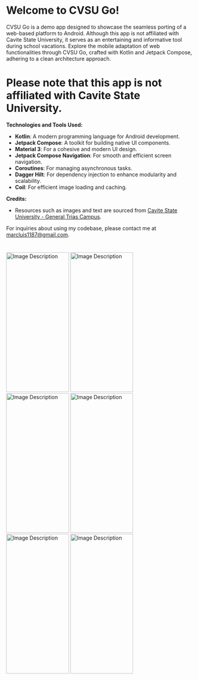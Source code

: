 
# **Welcome to CVSU Go!**

CVSU Go is a demo app designed to showcase the seamless porting of a web-based platform to Android. Although this app is not affiliated with Cavite State University, it serves as an entertaining and informative tool during school vacations. Explore the mobile adaptation of web functionalities through CVSU Go, crafted with Kotlin and Jetpack Compose, adhering to a clean architecture approach.

# **Please note that this app is not affiliated with Cavite State University.**

**Technologies and Tools Used:**
- **Kotlin**: A modern programming language for Android development.
- **Jetpack Compose**: A toolkit for building native UI components.
- **Material 3**: For a cohesive and modern UI design.
- **Jetpack Compose Navigation**: For smooth and efficient screen navigation.
- **Coroutines**: For managing asynchronous tasks.
- **Dagger Hilt**: For dependency injection to enhance modularity and scalability.
- **Coil**: For efficient image loading and caching.

**Credits:**
- Resources such as images and text are sourced from [Cavite State University - General Trias Campus](http://generaltrias.cvsu.edu.ph/).


For inquiries about using my codebase, please contact me at marcluis1187@gmail.com.

# 

<img src="https://github.com/user-attachments/assets/42c183e0-073a-422d-b9f1-b595272f3a87" alt="Image Description" width="168" height="374">
<img src="https://github.com/user-attachments/assets/6b421a50-6faa-40f9-b0dd-0d08e12da850" alt="Image Description" width="168" height="374">
<img src="https://github.com/user-attachments/assets/3f584bfc-c0ef-4853-a404-1d23c252a369" alt="Image Description" width="168" height="374">
<img src="https://github.com/user-attachments/assets/d9714c62-ff1c-4995-9938-3424b06a986f" alt="Image Description" width="168" height="374">
<img src="https://github.com/user-attachments/assets/1e51c1d7-8c3e-4755-b1b2-acb77df115da" alt="Image Description" width="168" height="374">
<img src="https://github.com/user-attachments/assets/2f0d0e1c-74a5-4e01-94e3-73ffb7d972aa" alt="Image Description" width="168" height="374">






